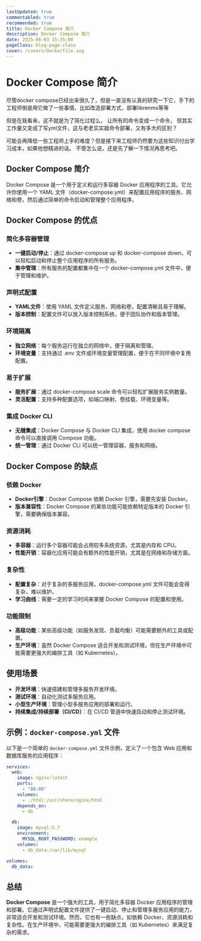 ```yaml
---
lastUpdated: true
commentabled: true
recommended: true
title: Docker Compose 简介
description: Docker Compose 简介
date: 2025-06-03 15:35:00 
pageClass: blog-page-class
cover: /covers/Dockerfile.svg
---
```


# Docker Compose 简介 #

尽管docker compose已经出来很久了，但是一直没有认真的研究一下它，手下的工程师倒是用它做了一些事情，比如改造部署方式，部署librenms等等

但是在我看来，这不就是为了简化过程么， 让所有的命令变成一个命令， 但其实工作量又变成了写yml文件，这与老老实实敲命令部署，又有多大的区别？

可能会再降低一些工程师上手的难度？但是接下来工程师仍然要为这些知识付出学习成本，如果他想精进的话。
不管怎么说，还是先了解一下情况再思考吧。

## Docker Compose 简介 ##

Docker Compose 是一个用于定义和运行多容器 Docker 应用程序的工具。它允许你使用一个 YAML 文件（docker-compose.yml）来配置应用程序的服务、网络和卷，然后通过简单的命令启动和管理整个应用程序。

## Docker Compose 的优点 ##


### 简化多容器管理 ###

- **一键启动/停止**：通过 docker-compose up 和 docker-compose down，可以轻松启动和停止整个应用程序的所有服务。
- **集中管理**：所有服务的配置都集中在一个 docker-compose.yml 文件中，便于管理和维护。

### 声明式配置 ###

- **YAML文件**：使用 YAML 文件定义服务、网络和卷，配置清晰且易于理解。
- **版本控制**：配置文件可以放入版本控制系统，便于团队协作和版本管理。

### 环境隔离 ###

- **独立网络**：每个服务运行在独立的网络中，便于隔离和管理。
- **环境变量**：支持通过 .env 文件或环境变量管理配置，便于在不同环境中复用配置。

### 易于扩展 ###

- **服务扩展**：通过 docker-compose scale 命令可以轻松扩展服务实例数量。
- **灵活配置**：支持多种配置选项，如端口映射、卷挂载、环境变量等。

### 集成 Docker CLI ###

- **无缝集成**：Docker Compose 与 Docker CLI 集成，使用 docker compose 命令可以直接调用 Compose 功能。
- **统一管理**：通过 Docker CLI 可以统一管理容器、服务和网络。

## Docker Compose 的缺点 ##

### 依赖 Docker ###

- **Docker引擎**：Docker Compose 依赖 Docker 引擎，需要先安装 Docker。
- **版本兼容性**：Docker Compose 的某些功能可能依赖特定版本的 Docker 引擎，需要确保版本兼容。

### 资源消耗 ###

- **多容器**：运行多个容器可能会占用较多系统资源，尤其是内存和 CPU。
- **性能开销**：容器化应用可能会有额外的性能开销，尤其是在网络和存储方面。

### 复杂性 ###

- **配置复杂**：对于复杂的多服务应用，docker-compose.yml 文件可能会变得复杂，难以维护。
- **学习曲线**：需要一定的学习时间来掌握 Docker Compose 的配置和使用。

### 功能限制 ###

- **高级功能**：某些高级功能（如服务发现、负载均衡）可能需要额外的工具或配置。
- **生产环境**：虽然 Docker Compose 适合开发和测试环境，但在生产环境中可能需要更强大的编排工具（如 Kubernetes）。

## 使用场景 ##

- **开发环境**：快速搭建和管理多服务开发环境。
- **测试环境**：自动化测试多服务应用。
- **小型生产环境**：管理小型多服务应用的部署和运行。
- **持续集成/持续部署（CI/CD）**：在 CI/CD 管道中快速启动和停止测试环境。

## 示例：`docker-compose.yml` 文件 ##

以下是一个简单的 `docker-compose.yml` 文件示例，定义了一个包含 Web 应用和数据库服务的应用程序：


```yaml
services:
  web:
    image: nginx:latest
    ports:
      - "80:80"
    volumes:
      - ./html:/usr/share/nginx/html
    depends_on:
      - db

  db:
    image: mysql:5.7
    environment:
      MYSQL_ROOT_PASSWORD: example
    volumes:
      - db_data:/var/lib/mysql

volumes:
  db_data:
```

## 总结 ##

**Docker Compose** 是一个强大的工具，用于简化多容器 Docker 应用程序的管理和部署。它通过声明式配置文件提供了一键启动、停止和管理多服务应用的能力，非常适合开发和测试环境。然而，它也有一些缺点，如依赖 Docker、资源消耗和复杂性。在生产环境中，可能需要更强大的编排工具（如 Kubernetes）来满足复杂的需求。
